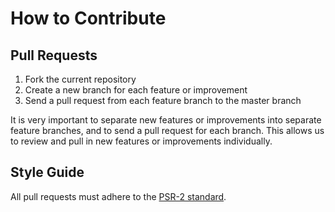 # How to Contribute

## Pull Requests

1. Fork the current repository
2. Create a new branch for each feature or improvement
3. Send a pull request from each feature branch to the master branch

It is very important to separate new features or improvements into separate feature branches, and to send a
pull request for each branch. This allows us to review and pull in new features or improvements individually.

## Style Guide

All pull requests must adhere to the [PSR-2 standard](https://github.com/php-fig/fig-standards/blob/master/accepted/PSR-2-coding-style-guide.md).
